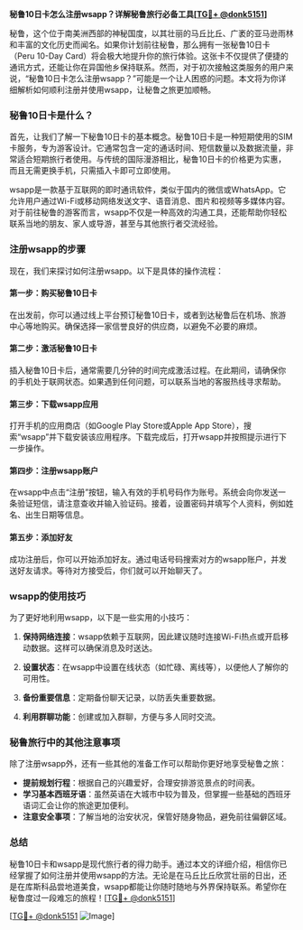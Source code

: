 **秘鲁10日卡怎么注册wsapp？详解秘鲁旅行必备工具[[TG💪+ @donk5151](https://t.me/s/donk5151)]**

秘鲁，这个位于南美洲西部的神秘国度，以其壮丽的马丘比丘、广袤的亚马逊雨林和丰富的文化历史而闻名。如果你计划前往秘鲁，那么拥有一张秘鲁10日卡（Peru 10-Day Card）将会极大地提升你的旅行体验。这张卡不仅提供了便捷的通讯方式，还能让你在异国他乡保持联系。然而，对于初次接触这类服务的用户来说，“秘鲁10日卡怎么注册wsapp？”可能是一个让人困惑的问题。本文将为你详细解析如何顺利注册并使用wsapp，让秘鲁之旅更加顺畅。

### 秘鲁10日卡是什么？

首先，让我们了解一下秘鲁10日卡的基本概念。秘鲁10日卡是一种短期使用的SIM卡服务，专为游客设计。它通常包含一定的通话时间、短信数量以及数据流量，非常适合短期旅行者使用。与传统的国际漫游相比，秘鲁10日卡的价格更为实惠，而且无需更换手机，只需插入卡即可立即使用。

wsapp是一款基于互联网的即时通讯软件，类似于国内的微信或WhatsApp。它允许用户通过Wi-Fi或移动网络发送文字、语音消息、图片和视频等多媒体内容。对于前往秘鲁的游客而言，wsapp不仅是一种高效的沟通工具，还能帮助你轻松联系当地的朋友、家人或导游，甚至与其他旅行者交流经验。

### 注册wsapp的步骤

现在，我们来探讨如何注册wsapp。以下是具体的操作流程：

#### 第一步：购买秘鲁10日卡
在出发前，你可以通过线上平台预订秘鲁10日卡，或者到达秘鲁后在机场、旅游中心等地购买。确保选择一家信誉良好的供应商，以避免不必要的麻烦。

#### 第二步：激活秘鲁10日卡
插入秘鲁10日卡后，通常需要几分钟的时间完成激活过程。在此期间，请确保你的手机处于联网状态。如果遇到任何问题，可以联系当地的客服热线寻求帮助。

#### 第三步：下载wsapp应用
打开手机的应用商店（如Google Play Store或Apple App Store），搜索“wsapp”并下载安装该应用程序。下载完成后，打开wsapp并按照提示进行下一步操作。

#### 第四步：注册wsapp账户
在wsapp中点击“注册”按钮，输入有效的手机号码作为账号。系统会向你发送一条验证短信，请注意查收并输入验证码。接着，设置密码并填写个人资料，例如姓名、出生日期等信息。

#### 第五步：添加好友
成功注册后，你可以开始添加好友。通过电话号码搜索对方的wsapp账户，并发送好友请求。等待对方接受后，你们就可以开始聊天了。

### wsapp的使用技巧

为了更好地利用wsapp，以下是一些实用的小技巧：

1. **保持网络连接**：wsapp依赖于互联网，因此建议随时连接Wi-Fi热点或开启移动数据。这样可以确保消息及时送达。
   
2. **设置状态**：在wsapp中设置在线状态（如忙碌、离线等），以便他人了解你的可用性。

3. **备份重要信息**：定期备份聊天记录，以防丢失重要数据。

4. **利用群聊功能**：创建或加入群聊，方便与多人同时交流。

### 秘鲁旅行中的其他注意事项

除了注册wsapp外，还有一些其他的准备工作可以帮助你更好地享受秘鲁之旅：

- **提前规划行程**：根据自己的兴趣爱好，合理安排游览景点的时间表。
- **学习基本西班牙语**：虽然英语在大城市中较为普及，但掌握一些基础的西班牙语词汇会让你的旅途更加便利。
- **注意安全事项**：了解当地的治安状况，保管好随身物品，避免前往偏僻区域。

### 总结

秘鲁10日卡和wsapp是现代旅行者的得力助手。通过本文的详细介绍，相信你已经掌握了如何注册并使用wsapp的方法。无论是在马丘比丘欣赏壮丽的日出，还是在库斯科品尝地道美食，wsapp都能让你随时随地与外界保持联系。希望你在秘鲁度过一段难忘的旅程！[[TG💪+ @donk5151](https://t.me/s/donk5151)]

[[TG💪+ @donk5151](https://t.me/s/donk5151) ![Image](https://i.postimg.cc/rwNCRYN7/Snipaste-2025-04-30-17-27-05.png)]